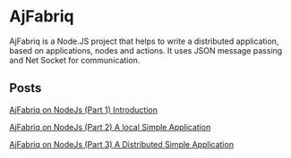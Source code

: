 # AjFabriq

AjFabriq is a Node.JS project that helps to write a distributed application, based on applications, nodes
and actions. It uses JSON message passing and Net Socket for communication.

## Posts

[AjFabriq on NodeJs (Part 1) Introduction](http://ajlopez.wordpress.com/2011/08/25/ajfabriq-on-nodejs-part-1-introduction/)

[AjFabriq on NodeJs (Part 2) A local Simple Application](http://ajlopez.wordpress.com/2011/09/08/ajfabriq-on-nodejs-part-2-a-local-simple-application/)

[AjFabriq on NodeJs (Part 3) A Distributed Simple Application](http://ajlopez.wordpress.com/2011/09/09/ajfabriq-on-nodejs-part-3-a-distributed-simple-application/)

